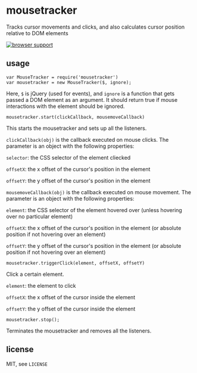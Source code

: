 mousetracker
========

Tracks cursor movements and clicks, and also calculates cursor position relative to DOM elements

[![browser support](https://ci.testling.com/rishihahs/mousetracker.png)](https://ci.testling.com/rishihahs/mousetracker)

usage
--------

    var MouseTracker = require('mousetracker')
    var mousetracker = new MouseTracker($, ignore);
    
Here, `$` is jQuery (used for events), and `ignore` is a function that gets passed a DOM element as an argument. It should return true if mouse interactions with the element should be ignored.

    mousetracker.start(clickCallback, mousemoveCallback)
    
This starts the mousetracker and sets up all the listeners.

`clickCallback(obj)` is the callback executed on mouse clicks. The parameter is an object with the following properties:

`selector`: the CSS selector of the element cliecked

`offsetX`: the x offset of the cursor's position in the element

`offsetY`: the y offset of the cursor's position in the element

`mousemoveCallback(obj)` is the callback executed on mouse movement. The parameter is an object with the following properties:

`element`: the CSS selector of the element hovered over (unless hovering over no particular element)

`offsetX`: the x offset of the cursor's position in the element (or absolute position if not hovering over an element)

`offsetY`: the y offset of the cursor's position in the element (or absolute position if not hovering over an element)

    mousetracker.triggerClick(element, offsetX, offsetY)
    
Click a certain element.

`element`: the element to click

`offsetX`: the x offset of the cursor inside the element

`offsetY`: the y offset of the cursor inside the element
    
    mousetracker.stop();
    
Terminates the mousetracker and removes all the listeners.

license
--------

MIT, see `LICENSE`
